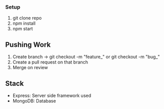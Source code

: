 ### Setup 
1. git clone repo 
2. npm install
3. npm start 

## Pushing Work 
1. Create branch -> git checkout -m "feature_<name>" or git checkout -m "bug_<name>"
2. Create a pull request on that branch 
3. Merge on review 

## Stack 
- Express: Server side framework used 
- MongoDB: Database 
